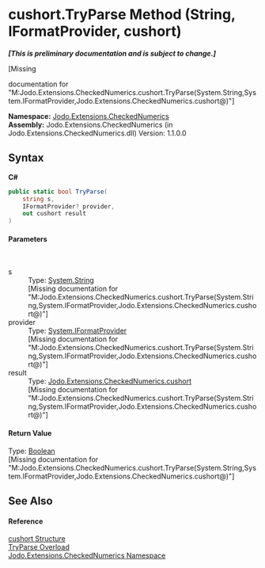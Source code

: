 # cushort.TryParse Method (String, IFormatProvider, cushort)
 _**\[This is preliminary documentation and is subject to change.\]**_

\[Missing <summary> documentation for "M:Jodo.Extensions.CheckedNumerics.cushort.TryParse(System.String,System.IFormatProvider,Jodo.Extensions.CheckedNumerics.cushort@)"\]

**Namespace:**&nbsp;<a href="N_Jodo_Extensions_CheckedNumerics">Jodo.Extensions.CheckedNumerics</a><br />**Assembly:**&nbsp;Jodo.Extensions.CheckedNumerics (in Jodo.Extensions.CheckedNumerics.dll) Version: 1.1.0.0

## Syntax

**C#**<br />
``` C#
public static bool TryParse(
	string s,
	IFormatProvider? provider,
	out cushort result
)
```


#### Parameters
&nbsp;<dl><dt>s</dt><dd>Type: <a href="https://docs.microsoft.com/dotnet/api/system.string" target="_blank" rel="noopener noreferrer">System.String</a><br />\[Missing <param name="s"/> documentation for "M:Jodo.Extensions.CheckedNumerics.cushort.TryParse(System.String,System.IFormatProvider,Jodo.Extensions.CheckedNumerics.cushort@)"\]</dd><dt>provider</dt><dd>Type: <a href="https://docs.microsoft.com/dotnet/api/system.iformatprovider" target="_blank" rel="noopener noreferrer">System.IFormatProvider</a><br />\[Missing <param name="provider"/> documentation for "M:Jodo.Extensions.CheckedNumerics.cushort.TryParse(System.String,System.IFormatProvider,Jodo.Extensions.CheckedNumerics.cushort@)"\]</dd><dt>result</dt><dd>Type: <a href="T_Jodo_Extensions_CheckedNumerics_cushort">Jodo.Extensions.CheckedNumerics.cushort</a><br />\[Missing <param name="result"/> documentation for "M:Jodo.Extensions.CheckedNumerics.cushort.TryParse(System.String,System.IFormatProvider,Jodo.Extensions.CheckedNumerics.cushort@)"\]</dd></dl>

#### Return Value
Type: <a href="https://docs.microsoft.com/dotnet/api/system.boolean" target="_blank" rel="noopener noreferrer">Boolean</a><br />\[Missing <returns> documentation for "M:Jodo.Extensions.CheckedNumerics.cushort.TryParse(System.String,System.IFormatProvider,Jodo.Extensions.CheckedNumerics.cushort@)"\]

## See Also


#### Reference
<a href="T_Jodo_Extensions_CheckedNumerics_cushort">cushort Structure</a><br /><a href="Overload_Jodo_Extensions_CheckedNumerics_cushort_TryParse">TryParse Overload</a><br /><a href="N_Jodo_Extensions_CheckedNumerics">Jodo.Extensions.CheckedNumerics Namespace</a><br />